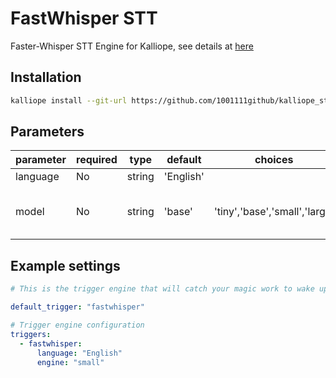 # FastWhisper STT
Faster-Whisper STT Engine for Kalliope, see details at [here](https://github.com/SYSTRAN/faster-whisper)

## Installation
```bash
kalliope install --git-url https://github.com/1001111github/kalliope_stt_fastwhisper.git
```

## Parameters

| parameter    | required | type    | default | choices                     | comment                                                                                          |
|--------------|----------|---------|---------|-----------------------------|----------------------------|
| language     | No       | string  |'English'|                             | 
| model        | No       | string  |'base'   |'tiny','base','small','large'| Model size, resource needs

## Example settings

```yaml
# This is the trigger engine that will catch your magic work to wake up Kalliope.

default_trigger: "fastwhisper"

# Trigger engine configuration
triggers:
  - fastwhisper:
      language: "English"
      engine: "small"
```
